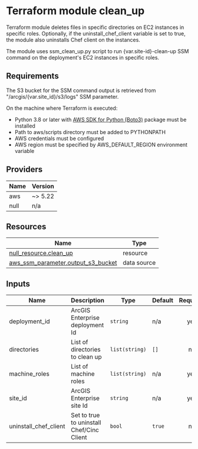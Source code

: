 <!-- BEGIN_TF_DOCS -->
# Terraform module clean_up

Terraform module deletes files in specific directories on EC2 instances in specific roles.
Optionally, if the uninstall_chef_client variable is set to true, the module also uninstalls Chef client on the instances.

The module uses ssm_clean_up.py script to run {var.site-id}-clean-up SSM command on the deployment's EC2 instances in specific roles.

## Requirements

The S3 bucket for the SSM command output is retrieved from "/arcgis/{var.site_id}/s3/logs" SSM parameter.

On the machine where Terraform is executed:

* Python 3.8 or later with [AWS SDK for Python (Boto3)](https://aws.amazon.com/sdk-for-python/) package must be installed
* Path to aws/scripts directory must be added to PYTHONPATH
* AWS credentials must be configured
* AWS region must be specified by AWS_DEFAULT_REGION environment variable

## Providers

| Name | Version |
|------|---------|
| aws | ~> 5.22 |
| null | n/a |

## Resources

| Name | Type |
|------|------|
| [null_resource.clean_up](https://registry.terraform.io/providers/hashicorp/null/latest/docs/resources/resource) | resource |
| [aws_ssm_parameter.output_s3_bucket](https://registry.terraform.io/providers/hashicorp/aws/latest/docs/data-sources/ssm_parameter) | data source |

## Inputs

| Name | Description | Type | Default | Required |
|------|-------------|------|---------|:--------:|
| deployment_id | ArcGIS Enterprise deployment Id | `string` | n/a | yes |
| directories | List of directories to clean up | `list(string)` | `[]` | no |
| machine_roles | List of machine roles | `list(string)` | n/a | yes |
| site_id | ArcGIS Enterprise site Id | `string` | n/a | yes |
| uninstall_chef_client | Set to true to uninstall Chef/Cinc Client | `bool` | `true` | no |
<!-- END_TF_DOCS -->